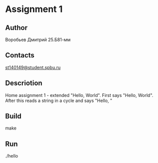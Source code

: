 # Assignment 1
## Author
Воробьев Дмитрий 25.Б81-мм
## Contacts
st140149@student.spbu.ru
## Descriotion 
Home assignment 1 - extended "Hello, World". First says "Hello, World". After this reads a string in a cycle and says "Hello, <string>"
## Build
make
## Run
./hello